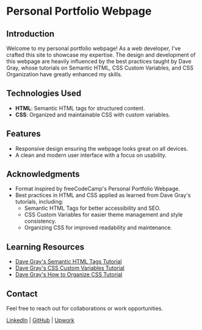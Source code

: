 # Personal Portfolio Webpage

## Introduction
Welcome to my personal portfolio webpage! As a web developer, I've crafted this site to showcase my expertise. The design and development of this webpage are heavily influenced by the best practices taught by Dave Gray, whose tutorials on Semantic HTML, CSS Custom Variables, and CSS Organization have greatly enhanced my skills.

## Technologies Used
- **HTML**: Semantic HTML tags for structured content.
- **CSS**: Organized and maintainable CSS with custom variables.

## Features
- Responsive design ensuring the webpage looks great on all devices.
- A clean and modern user interface with a focus on usability.

## Acknowledgments
- Format inspired by freeCodeCamp's Personal Portfolio Webpage.
- Best practices in HTML and CSS applied as learned from Dave Gray's tutorials, including:
  - Semantic HTML Tags for better accessibility and SEO.
  - CSS Custom Variables for easier theme management and style consistency.
  - Organizing CSS for improved readability and maintenance.

## Learning Resources
- [Dave Gray's Semantic HTML Tags Tutorial](https://youtu.be/kX3TfdUqpuU?si=G4mG-_JaiVHozZ5e)
- [Dave Gray's CSS Custom Variables Tutorial](https://youtu.be/K_M7D0PfOFM?si=wxnRkNIUdm0RBL06)
- [Dave Gray's How to Organize CSS Tutorial](https://youtu.be/MNPdifWAAa4?si=c8OmbrbLbp7gGurk)

## Contact
Feel free to reach out for collaborations or work opportunities.

[LinkedIn](https://www.linkedin.com/in/john-jerry-ginon-0b5539314/) | [GitHub](https://github.com/jjmginon9231/) | [Upwork](https://www.upwork.com/freelancers/~01432eb5f90e315e15?mp_source=share)
